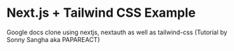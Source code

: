 # Next.js + Tailwind CSS Example
Google docs clone using nextjs, nextauth as well as tailwind-css (Tutorial by Sonny Sangha aka PAPAREACT)
